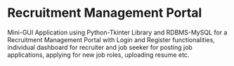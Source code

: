 # Recruitment Management Portal
Mini-GUI Application using Python-Tkinter Library and RDBMS-MySQL for a Recruitment Management Portal with Login and Register functionalities, individual dashboard for recruiter and job seeker for posting job applications, applying for new job roles, uploading resume etc.
